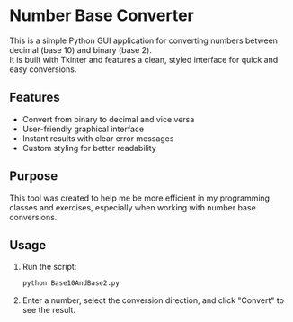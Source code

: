 # Number Base Converter

This is a simple Python GUI application for converting numbers between decimal (base 10) and binary (base 2).  
It is built with Tkinter and features a clean, styled interface for quick and easy conversions.

## Features

- Convert from binary to decimal and vice versa
- User-friendly graphical interface
- Instant results with clear error messages
- Custom styling for better readability

## Purpose

This tool was created to help me be more efficient in my programming classes and exercises, especially when working with number base conversions.

## Usage

1. Run the script:
    ```bash
    python Base10AndBase2.py
    ```
2. Enter a number, select the conversion direction, and click "Convert" to see the result.
